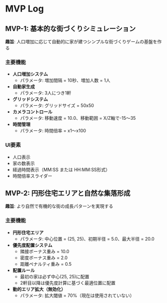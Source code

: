 # MVP Log

## MVP-1: 基本的な街づくりシミュレーション
**趣旨**: 人口増加に応じて自動的に家が建つシンプルな街づくりゲームの基盤を作る

### 主要機能
- **人口増加システム**
  - パラメータ: 増加間隔 = 10秒、増加人数 = 1人
- **自動家生成**
  - パラメータ: 3人につき1軒
- **グリッドシステム**
  - パラメータ: グリッドサイズ = 50x50
- **カメラコントロール**
  - パラメータ: 移動速度 = 10.0、移動範囲 = X/Z軸で-15〜35
- **時間管理**
  - パラメータ: 時間倍率 = x1〜x100

### UI要素
- 人口表示
- 家の数表示
- 経過時間表示（MM:SS または HH:MM:SS形式）
- 時間倍率スライダー

## MVP-2: 円形住宅エリアと自然な集落形成
**趣旨**: より自然で有機的な街の成長パターンを実現する

### 主要機能
- **円形住宅エリア**
  - パラメータ: 中心位置 = (25, 25)、初期半径 = 5.0、最大半径 = 20.0
- **優先度配置システム**
  - 隣接ボーナス重み = 10.0
  - 密度ボーナス重み = 2.0
  - 距離ペナルティ重み = 0.5
- **配置ルール**
  - 最初の家は必ず中心(25, 25)に配置
  - 2軒目以降は優先度計算に基づく最適位置に配置
- **動的エリア拡大（無効化）**
  - パラメータ: 拡大閾値 = 70%（現在は使用されていない）